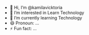 - 👋 Hi, I’m @kamilavicktoria
- 👀 I’m interested in Learn Technology
- 🌱 I’m currently learning Technology
- 😄 Pronoun: ...
- ⚡ Fun fact: ...

<!---
kamilavicktoria/kamilavicktoria is a ✨ special ✨ repository because its `README.md` (this file) appears on your GitHub profile.
You can click the Preview link to take a look at your changes.
--->
